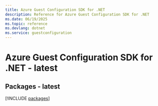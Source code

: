```yaml
---
title: Azure Guest Configuration SDK for .NET
description: Reference for Azure Guest Configuration SDK for .NET
ms.date: 06/19/2025
ms.topic: reference
ms.devlang: dotnet
ms.service: guestconfiguration
---
```

# Azure Guest Configuration SDK for .NET - latest
## Packages - latest
[!INCLUDE [packages](guest-configuration-index.md)]